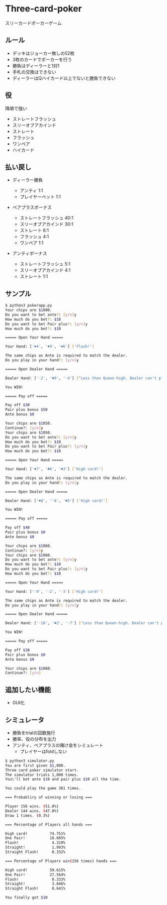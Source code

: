 # Three-card-poker
スリーカードポーカーゲーム

## ルール

* デッキはジョーカー無しの52枚
* 3枚のカードでポーカーを行う
* 勝負はディーラーと1対1
* 手札の交換はできない
* ディーラーはQハイカード以上でないと勝負できない

## 役

降順で強い

* ストレートフラッシュ
* スリーオブアカインド
* ストレート
* フラッシュ
* ワンペア
* ハイカード

## 払い戻し

* ディーラー勝負
  - アンティ 1:1
  - プレイヤーベット 1:1

* ペアプラスボーナス
  - ストレートフラッシュ 40:1
  - スリーオブアカインド 30:1
  - ストレート 6:1
  - フラッシュ 4:1
  - ワンペア 1:1

* アンティボーナス
  - ストレートフラッシュ 5:1
  - スリーオブアカインド 4:1
  - ストレート 1:1


## サンプル

```sh
$ python3 pokerapp.py 
Your chips are $1000.
Do you want to bet ante?: [y/n]y
How much do you bet?: $10
Do you want to bet Pair plus?: [y/n]y
How much do you bet?: $10

===== Open Your Hand =====

Your Hand: ['♠4', '♠9', '♠K'] ['Flash!']

The same chips as Ante is required to match the dealer.
Do you play in your hand?: [y/n]y

===== Open Dealer Hand =====

Dealer Hand: ['♡2', '♣9', '♡4'] ["Less than Queen-high. Dealer can't play"]

You WIN!

===== Pay off =====

Pay off $30 
Pair plus bonus $50 
Ante bonus $0 

Your chips are $1050.
Continue?: [y/n]y
Your chips are $1050.
Do you want to bet ante?: [y/n]y
How much do you bet?: $10
Do you want to bet Pair plus?: [y/n]y
How much do you bet?: $10

===== Open Your Hand =====

Your Hand: ['♠7', '♣K', '♣3'] ['High card!']

The same chips as Ante is required to match the dealer.
Do you play in your hand?: [y/n]y

===== Open Dealer Hand =====

Dealer Hand: ['♠Q', '♡4', '♣5'] ['High card!']

You WIN!

===== Pay off =====

Pay off $40 
Pair plus bonus $0 
Ante bonus $0 

Your chips are $1060.
Continue?: [y/n]y
Your chips are $1060.
Do you want to bet ante?: [y/n]y
How much do you bet?: $10
Do you want to bet Pair plus?: [y/n]y
How much do you bet?: $10

===== Open Your Hand =====

Your Hand: ['♡9', '♢2', '♢3'] ['High card!']

The same chips as Ante is required to match the dealer.
Do you play in your hand?: [y/n]y

===== Open Dealer Hand =====

Dealer Hand: ['♢10', '♣2', '♢7'] ["Less than Queen-high. Dealer can't play"]

You WIN!

===== Pay off =====

Pay off $30 
Pair plus bonus $0 
Ante bonus $0 

Your chips are $1060.
Continue?: [y/n]
```

## 追加したい機能

* GUI化

## シミュレータ

* 勝負をtrialの回数施行
* 勝率、役の分布を出力
* アンティ、ペアプラスの賭け金をシミュレート
  - プレイヤーはfoldしない

```sh
$ python3 simulater.py 
You are first given $1,000.
Three card poker simulator start.
The simulator trials 1,000 times.
You\'ll bet ante $10 and pair plus $10 all the time.

You could play the game 301 times.

=== Probabliry of winning or losing ===

Player 156 wins. (51.8%)
Dealer 144 wins. (47.8%)
Draw 1 times. (0.3%)

=== Percentage of Players all hands ===

High card!          74.751%
One Pair!           18.605%
Flash!               4.319%
Straight!            1.993%
Straight Flash!      0.332%

=== Percentage of Players win(156 times) hands ===

High card!          59.615%
One Pair!           27.564%
Flash!               8.333%
Straight!            3.846%
Straight Flash!      0.641%

You finally got $10
```
